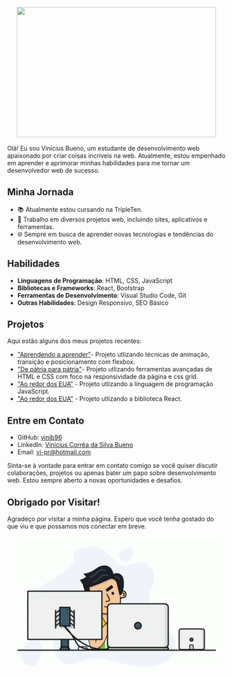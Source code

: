 <p align="center">
  <img width="460" height="300" src="https://art.pixilart.com/sr2e64b83aa0a6d.gif">
</p>
Olá! Eu sou Vinicius Bueno, um estudante de desenvolvimento web apaixonado por criar coisas incríveis na web. Atualmente, estou empenhado em aprender e aprimorar minhas habilidades para me tornar um desenvolvedor web de sucesso.

## Minha Jornada

- 📚 Atualmente estou cursando na TripleTen.
- 💼 Trabalho em diversos projetos web, incluindo sites, aplicativos e ferramentas.
- 🌐 Sempre em busca de aprender novas tecnologias e tendências do desenvolvimento web.

## Habilidades

- **Linguagens de Programação**: HTML, CSS, JavaScript
- **Bibliotecas e Frameworks**: React, Bootstrap
- **Ferramentas de Desenvolvimento**: Visual Studio Code, Git
- **Outras Habilidades**: Design Responsivo, SEO Básico

## Projetos

Aqui estão alguns dos meus projetos recentes:

- ["Aprendendo a aprender"](https://vinib96.github.io/web_project_1_ptbr/)- Projeto utlizando técnicas de animação, transição e posicionamento com flexbox.
- ["De pátria para pátria"](https://vinib96.github.io/web_project_homeland/)- Projeto utlizando ferramentas avançadas de HTML e CSS com foco na responsividade da página e css grid.
- ["Ao redor dos EUA"](https://vinib96.github.io/web_project_around/) - Projeto utlizando a linguagem de programação JavaScript.
- ["Ao redor dos EUA"](https://vinib96.github.io/web_project_around_react/) - Projeto utlizando a biblioteca React.


## Entre em Contato

- GitHub: [vinib96](https://github.com/vinib96)
- LinkedIn: [Vinícius Corrêa da Silva Bueno](https://www.linkedin.com/in/vin%C3%ADcius-corr%C3%AAa-da-silva-bueno-261136284/)
- Email: vi-pr@hotmail.com

Sinta-se à vontade para entrar em contato comigo se você quiser discutir colaborações, projetos ou apenas bater um papo sobre desenvolvimento web. Estou sempre aberto a novas oportunidades e desafios.

## Obrigado por Visitar!

Agradeço por visitar a minha página. Espero que você tenha gostado do que viu e que possamos nos conectar em breve.
<p align="center"><img src="https://raw.githubusercontent.com/DarlanSchwartz/DarlanSchwartz/main/Github%20readme%20images/programmer.gif" />
</p>
